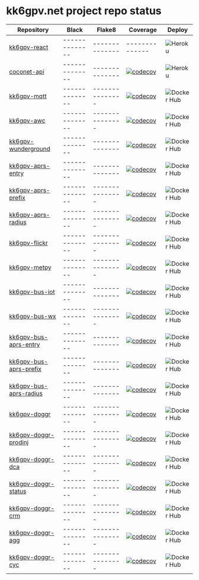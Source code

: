 # kk6gpv.net project repo status

| Repository                                                                   | Black          | Flake8          | Coverage                                                                                                                                                 | Deploy                                                                                             |
| ---------------------------------------------------------------------------- | -------------- | --------------- | -------------------------------------------------------------------------------------------------------------------------------------------------------- | -------------------------------------------------------------------------------------------------- |
| [kk6gpv-react](https://github.com/areed145/kk6gpv-react)                     | -------------- | --------------  | --------------                                                                                                                                           | ![Heroku](https://github.com/areed145/kk6gpv-react/workflows/Heroku/badge.svg)                     |
| [coconet-api](https://github.com/areed145/coconet-api)                         | -------------- | --------------  | [![codecov](https://codecov.io/gh/areed145/coconet-api/branch/master/graph/badge.svg)](https://codecov.io/gh/areed145/coconet-api)                         | ![Heroku](https://github.com/areed145/coconet-api/workflows/Heroku/badge.svg)                       |
| [kk6gpv-mqtt](https://github.com/areed145/kk6gpv-mqtt)                       | -------------- | --------------- | [![codecov](https://codecov.io/gh/areed145/kk6gpv-mqtt/branch/master/graph/badge.svg)](https://codecov.io/gh/areed145/kk6gpv-mqtt)                       | ![Docker Hub](https://github.com/areed145/kk6gpv-mqtt/workflows/Docker%20Hub/badge.svg)            |
| [kk6gpv-awc](https://github.com/areed145/kk6gpv-awc)                         | -------------- | --------------- | [![codecov](https://codecov.io/gh/areed145/kk6gpv-awc/branch/master/graph/badge.svg)](https://codecov.io/gh/areed145/kk6gpv-awc)                         | ![Docker Hub](https://github.com/areed145/kk6gpv-awc/workflows/Docker%20Hub/badge.svg)             |
| [kk6gpv-wunderground](https://github.com/areed145/kk6gpv-wunderground)       | -------------- | --------------  | [![codecov](https://codecov.io/gh/areed145/kk6gpv-wunderground/branch/master/graph/badge.svg)](https://codecov.io/gh/areed145/kk6gpv-wunderground)       | ![Docker Hub](https://github.com/areed145/kk6gpv-wunderground/workflows/Docker%20Hub/badge.svg)    |
| [kk6gpv-aprs-entry](https://github.com/areed145/kk6gpv-entry)                | -------------- | --------------  | [![codecov](https://codecov.io/gh/areed145/kk6gpv-aprs-entry/branch/master/graph/badge.svg)](https://codecov.io/gh/areed145/kk6gpv-aprs-entry)           | ![Docker Hub](https://github.com/areed145/kk6gpv-aprs-entry/workflows/Docker%20Hub/badge.svg)      |
| [kk6gpv-aprs-prefix](https://github.com/areed145/kk6gpv-prefix)              | -------------- | --------------- | [![codecov](https://codecov.io/gh/areed145/kk6gpv-aprs-prefix/branch/master/graph/badge.svg)](https://codecov.io/gh/areed145/kk6gpv-aprs-prefix)         | ![Docker Hub](https://github.com/areed145/kk6gpv-aprs-prefix/workflows/Docker%20Hub/badge.svg)     |
| [kk6gpv-aprs-radius](https://github.com/areed145/kk6gpv-radius)              | -------------- | --------------- | [![codecov](https://codecov.io/gh/areed145/kk6gpv-aprs-radius/branch/master/graph/badge.svg)](https://codecov.io/gh/areed145/kk6gpv-aprs-radius)         | ![Docker Hub](https://github.com/areed145/kk6gpv-aprs-radius/workflows/Docker%20Hub/badge.svg)     |
| [kk6gpv-flickr](https://github.com/areed145/kk6gpv-flickr)                   | -------------- | --------------- | [![codecov](https://codecov.io/gh/areed145/kk6gpv-flickr/branch/master/graph/badge.svg)](https://codecov.io/gh/areed145/kk6gpv-flickr)                   | ![Docker Hub](https://github.com/areed145/kk6gpv-flickr/workflows/Docker%20Hub/badge.svg)          |
| [kk6gpv-metpy](https://github.com/areed145/kk6gpv-metpy)                     | -------------- | --------------- | [![codecov](https://codecov.io/gh/areed145/kk6gpv-metpy/branch/master/graph/badge.svg)](https://codecov.io/gh/areed145/kk6gpv-metpy)                     | ![Docker Hub](https://github.com/areed145/kk6gpv-metpy/workflows/Docker%20Hub/badge.svg)           |
| [kk6gpv-bus-iot](https://github.com/areed145/kk6gpv-bus-iot)                 | -------------- | --------------  | [![codecov](https://codecov.io/gh/areed145/kk6gpv-bus-iot/branch/master/graph/badge.svg)](https://codecov.io/gh/areed145/kk6gpv-bus-iot)                 | ![Docker Hub](https://github.com/areed145/kk6gpv-bus-iot/workflows/Docker%20Hub/badge.svg)         |
| [kk6gpv-bus-wx](https://github.com/areed145/kk6gpv-bus-wx)                   | -------------- | --------------- | [![codecov](https://codecov.io/gh/areed145/kk6gpv-bus-wx/branch/master/graph/badge.svg)](https://codecov.io/gh/areed145/kk6gpv-bus-wx)                   | ![Docker Hub](https://github.com/areed145/kk6gpv-bus-wx/workflows/Docker%20Hub/badge.svg)          |
| [kk6gpv-bus-aprs-entry](https://github.com/areed145/kk6gpv-bus-aprs-entry)   | -------------- | --------------  | [![codecov](https://codecov.io/gh/areed145/kk6gpv-bus-aprs-entry/branch/master/graph/badge.svg)](https://codecov.io/gh/areed145/kk6gpv-bus-aprs-entry)   | ![Docker Hub](https://github.com/areed145/kk6gpv-bus-aprs-entry/workflows/Docker%20Hub/badge.svg)  |
| [kk6gpv-bus-aprs-prefix](https://github.com/areed145/kk6gpv-bus-aprs-prefix) | -------------- | --------------  | [![codecov](https://codecov.io/gh/areed145/kk6gpv-bus-aprs-prefix/branch/master/graph/badge.svg)](https://codecov.io/gh/areed145/kk6gpv-bus-aprs-prefix) | ![Docker Hub](https://github.com/areed145/kk6gpv-bus-aprs-prefix/workflows/Docker%20Hub/badge.svg) |
| [kk6gpv-bus-aprs-radius](https://github.com/areed145/kk6gpv-bus-aprs-radius) | -------------- | --------------  | [![codecov](https://codecov.io/gh/areed145/kk6gpv-bus-aprs-radius/branch/master/graph/badge.svg)](https://codecov.io/gh/areed145/kk6gpv-bus-aprs-radius) | ![Docker Hub](https://github.com/areed145/kk6gpv-bus-aprs-radius/workflows/Docker%20Hub/badge.svg) |
| [kk6gpv-doggr](https://github.com/areed145/kk6gpv-doggr)                     | -------------- | --------------- | [![codecov](https://codecov.io/gh/earthlabs/kk6gpv-doggr/branch/master/graph/badge.svg)](https://codecov.io/gh/earthlabs/kk6gpv-doggr)                   | ![Docker Hub](https://github.com/areed145/kk6gpv-doggr/workflows/Docker%20Hub/badge.svg)           |
| [kk6gpv-doggr-prodinj](https://github.com/areed145/kk6gpv-doggr-prodinj)     | -------------- | --------------- | [![codecov](https://codecov.io/gh/earthlabs/kk6gpv-doggr-prodinj/branch/master/graph/badge.svg)](https://codecov.io/gh/earthlabs/kk6gpv-doggr-prodinj)   | ![Docker Hub](https://github.com/areed145/kk6gpv-doggr-prodinj/workflows/Docker%20Hub/badge.svg)   |
| [kk6gpv-doggr-dca](https://github.com/areed145/kk6gpv-doggr-dca)             | -------------- | --------------- | [![codecov](https://codecov.io/gh/earthlabs/kk6gpv-doggr-dca/branch/master/graph/badge.svg)](https://codecov.io/gh/earthlabs/kk6gpv-doggr-dca)           | ![Docker Hub](https://github.com/areed145/kk6gpv-doggr-dca/workflows/Docker%20Hub/badge.svg)       |
| [kk6gpv-doggr-status](https://github.com/areed145/kk6gpv-doggr-status)       | -------------- | --------------- | [![codecov](https://codecov.io/gh/earthlabs/kk6gpv-doggr-status/branch/master/graph/badge.svg)](https://codecov.io/gh/earthlabs/kk6gpv-doggr-status)     | ![Docker Hub](https://github.com/areed145/kk6gpv-doggr-status/workflows/Docker%20Hub/badge.svg)    |
| [kk6gpv-doggr-crm](https://github.com/areed145/kk6gpv-doggr-crm)             | -------------- | --------------- | [![codecov](https://codecov.io/gh/earthlabs/kk6gpv-doggr-crm/branch/master/graph/badge.svg)](https://codecov.io/gh/earthlabs/kk6gpv-doggr-crm)           | ![Docker Hub](https://github.com/areed145/kk6gpv-doggr-crm/workflows/Docker%20Hub/badge.svg)       |
| [kk6gpv-doggr-agg](https://github.com/areed145/kk6gpv-doggr-agg)             | -------------- | --------------- | [![codecov](https://codecov.io/gh/earthlabs/kk6gpv-doggr-agg/branch/master/graph/badge.svg)](https://codecov.io/gh/earthlabs/kk6gpv-doggr-agg)           | ![Docker Hub](https://github.com/areed145/kk6gpv-doggr-agg/workflows/Docker%20Hub/badge.svg)       |
| [kk6gpv-doggr-cyc](https://github.com/areed145/kk6gpv-doggr-cyc)             | -------------- | --------------- | [![codecov](https://codecov.io/gh/earthlabs/kk6gpv-doggr-cyc/branch/master/graph/badge.svg)](https://codecov.io/gh/earthlabs/kk6gpv-doggr-cyc)           | ![Docker Hub](https://github.com/areed145/kk6gpv-doggr-cyc/workflows/Docker%20Hub/badge.svg)       |
